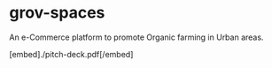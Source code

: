 # grov-spaces
An e-Commerce platform to promote Organic farming in Urban areas.

[embed]./pitch-deck.pdf[/embed]
